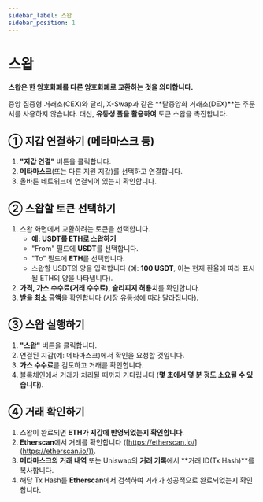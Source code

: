 ```yaml
---
sidebar_label: 스왑
sidebar_position: 1
---
```


# 스왑  

**스왑은 한 암호화폐를 다른 암호화폐로 교환하는 것을 의미합니다.**  

중앙 집중형 거래소(CEX)와 달리, X-Swap과 같은 **탈중앙화 거래소(DEX)**는 주문서를 사용하지 않습니다. 대신, **유동성 풀을 활용하여** 토큰 스왑을 촉진합니다.  


## **① 지갑 연결하기 (메타마스크 등)**  

1. **"지갑 연결"** 버튼을 클릭합니다.  
2. **메타마스크**(또는 다른 지원 지갑)를 선택하고 연결합니다.  
3. 올바른 네트워크에 연결되어 있는지 확인합니다.  


## **② 스왑할 토큰 선택하기**  

1. 스왑 화면에서 교환하려는 토큰을 선택합니다.  
   - **예: USDT를 ETH로 스왑하기**  
   - "From" 필드에 **USDT**를 선택합니다.  
   - "To" 필드에 **ETH**를 선택합니다.  
   - 스왑할 USDT의 양을 입력합니다 (예: **100 USDT**, 이는 현재 환율에 따라 표시될 ETH의 양을 나타냅니다).  
2. **가격, 가스 수수료(거래 수수료), 슬리피지 허용치**를 확인합니다.  
3. **받을 최소 금액**을 확인합니다 (시장 유동성에 따라 달라집니다).  


## **③ 스왑 실행하기**  

1. **"스왑"** 버튼을 클릭합니다.  
2. 연결된 지갑(예: 메타마스크)에서 확인을 요청할 것입니다.  
3. **가스 수수료**를 검토하고 거래를 확인합니다.  
4. 블록체인에서 거래가 처리될 때까지 기다립니다 (**몇 초에서 몇 분 정도 소요될 수 있습니다**).  


## **④ 거래 확인하기**  

1. 스왑이 완료되면 **ETH가 지갑에 반영되었는지 확인합니다**.  
2. **Etherscan**에서 거래를 확인합니다 ([https://etherscan.io/](https://etherscan.io/)).  
3. **메타마스크의 거래 내역** 또는 Uniswap의 **거래 기록**에서 **거래 ID(Tx Hash)**를 복사합니다.  
4. 해당 Tx Hash를 **Etherscan**에서 검색하여 거래가 성공적으로 완료되었는지 확인합니다.
